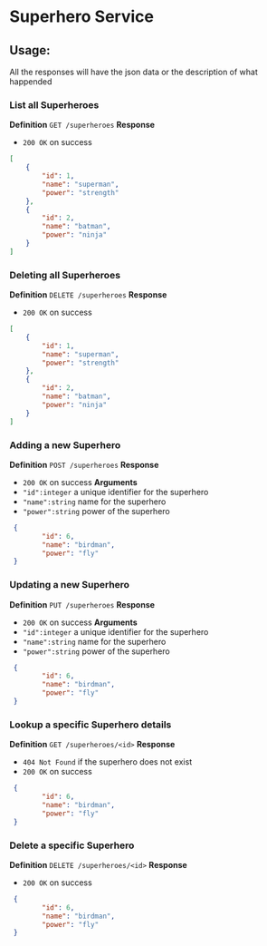 # Superhero Service

## Usage:
All the responses will have the json data or the description of what happended

### List all Superheroes
**Definition**
`GET /superheroes`
**Response**
- `200 OK` on success
```json
[
    {
        "id": 1,
        "name": "superman",
        "power": "strength"
    },
    {
        "id": 2,
        "name": "batman",
        "power": "ninja"
    }
]
```
 
### Deleting all Superheroes
**Definition**
`DELETE /superheroes`
**Response**
- `200 OK` on success
```json
[
    {
        "id": 1,
        "name": "superman",
        "power": "strength"
    },
    {
        "id": 2,
        "name": "batman",
        "power": "ninja"
    }
]
```

### Adding a new Superhero
**Definition**
`POST /superheroes`
**Response**
- `200 OK` on success
**Arguments**
- `"id":integer` a unique identifier for the superhero
- `"name":string` name for the superhero
- `"power":string` power of the superhero 
```json
 {
        "id": 6,
        "name": "birdman",
        "power": "fly"
 }
 ```

### Updating a new Superhero
**Definition**
`PUT /superheroes`
**Response**
- `200 OK` on success
**Arguments**
- `"id":integer` a unique identifier for the superhero
- `"name":string` name for the superhero
- `"power":string` power of the superhero 
```json
 {
        "id": 6,
        "name": "birdman",
        "power": "fly"
 }
 ```
 
### Lookup a specific Superhero details
**Definition**
`GET /superheroes/<id>`
**Response**
- `404 Not Found` if the superhero does not exist
- `200 OK` on success
```json
 {
        "id": 6,
        "name": "birdman",
        "power": "fly"
 }
 ```
 
 ### Delete a specific Superhero
**Definition**
`DELETE /superheroes/<id>`
**Response**
- `200 OK` on success
```json
 {
        "id": 6,
        "name": "birdman",
        "power": "fly"
 }
 ```

 
 





